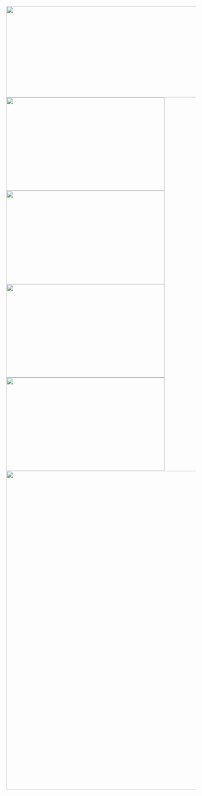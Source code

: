 <a href="https://github.com/ilshaw">
  <a href="https://github.com/ilshaw">
    <img height="242" width="846" src="http://github-profile-summary-cards.vercel.app/api/cards/profile-details?username=ILSHAW&theme=dark">
  </a>
  <a href="https://github.com/ilshaw">
    <img height="248" width="421" src="http://github-profile-summary-cards.vercel.app/api/cards/repos-per-language?username=ILSHAW&theme=dark">
    <img height="248" width="421" src="http://github-profile-summary-cards.vercel.app/api/cards/most-commit-language?username=ILSHAW&theme=dark">
  </a>
  <a href="https://github.com/ilshaw">
    <img height="248" width="421" src="http://github-profile-summary-cards.vercel.app/api/cards/stats?username=ILSHAW&theme=dark">
    <img height="248" width="421" src="http://github-profile-summary-cards.vercel.app/api/cards/productive-time?username=ILSHAW&utcOffset=3&theme=dark">
  </a>
  <a>
    <img width="846" src="https://github-readme-stats.vercel.app/api/wakatime?username=ilshaw&layout=compact&hide_border=true&theme=dark">
  </a>
</a>

